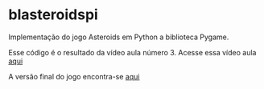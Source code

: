 # blasteroidspi
Implementação do jogo Asteroids em Python a biblioteca Pygame.

Esse código é o resultado da vídeo aula número 3. Acesse essa vídeo aula [aqui](https://youtu.be/m5dJr6RJ8Ic)

A versão final do jogo encontra-se [aqui](https://github.com/camargo-advanced/blasteroidspi)

